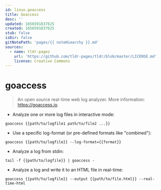```yaml
---
id: linux.goaccess
title: Goaccess
desc: ''
updated: 1656591837625
created: 1656591837625
stub: false
isDir: false
gitNotePath: 'pages/{{ noteHiearchy }}.md'
sources:
  - name: tldr-pages
    url: 'https://github.com/tldr-pages/tldr/blob/master/LICENSE.md'
    license: Creative Commons
---
```

# goaccess

> An open source real-time web log analyzer.
> More information: <https://goaccess.io>.

- Analyze one or more log files in interactive mode:

`goaccess {{path/to/logfile1 path/to/file2 ...}}`

- Use a specific log-format (or pre-defined formats like "combined"):

`goaccess {{path/to/logfile}} --log-format={{format}}`

- Analyze a log from stdin:

`tail -f {{path/to/logfile}} | goaccess -`

- Analyze a log and write it to an HTML file in real-time:

`goaccess {{path/to/logfile}} --output {{path/to/file.html}} --real-time-html`

